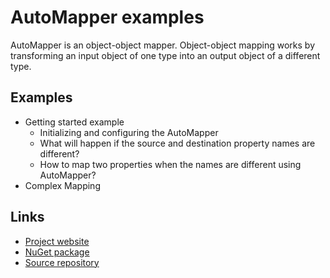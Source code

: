 # AutoMapper examples

AutoMapper is an object-object mapper. Object-object mapping works by transforming an input object of one type into an output object of a different type.

## Examples

- Getting started example
  - Initializing and configuring the AutoMapper
  - What will happen if the source and destination property names are different?
  - How to map two properties when the names are different using AutoMapper?
- Complex Mapping


## Links

- [Project website](https://automapper.org/)
- [NuGet package](https://www.nuget.org/packages/automapper/)
- [Source repository](https://github.com/AutoMapper/AutoMapper)

[//]: # (Tutorial: https://dotnettutorials.net/lesson/automapper-in-c-sharp/)

